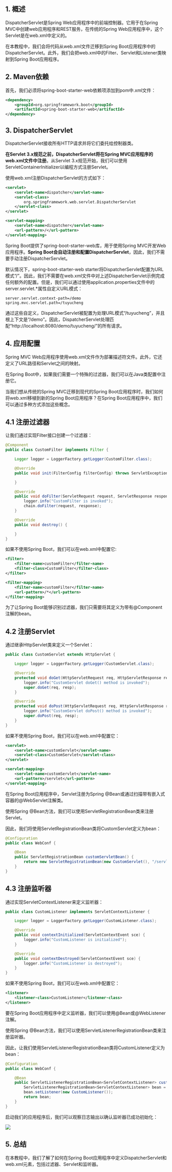 ## 1. 概述

DispatcherServlet是Spring Web应用程序中的前端控制器。它用于在Spring MVC中创建web应用程序和REST服务，在传统的Spring Web应用程序中，这个Servlet是在web.xml中定义的。

在本教程中，我们会将代码从web.xml文件迁移到Spring Boot应用程序中的DispatcherServlet。此外，我们会把web.xml中的Filter、Servlet和Listener类映射到Spring Boot应用程序。

## 2. Maven依赖

首先，我们必须将spring-boot-starter-web依赖项添加到pom中.xml文件：

```xml
<dependency>
    <groupId>org.springframework.boot</groupId>
    <artifactId>spring-boot-starter-web</artifactId>
</dependency>
```

## 3. DispatcherServlet

DispatcherServlet接收所有HTTP请求并将它们委托给控制器类。

**在Servlet 3.x规范之前，DispatcherServlet将在Spring MVC应用程序的web.xml文件中注册**。从Servlet 3.x规范开始，我们可以使用ServletContainerInitializer以编程方式注册Servlet。

使用web.xml注册DispatcherServlet的方式如下：

```xml
<servlet>
    <servlet-name>dispatcher</servlet-name>
    <servlet-class>
        org.springframework.web.servlet.DispatcherServlet
    </servlet-class>
</servlet>

<servlet-mapping>
    <servlet-name>dispatcher</servlet-name>
    <url-pattern>/</url-pattern>
</servlet-mapping>
```

Spring Boot提供了spring-boot-starter-web库，用于使用Spring MVC开发Web应用程序。**Spring Boot会自动注册和配置DispatcherServlet**，因此，我们不需要手动注册DispatcherServlet。

默认情况下，spring-boot-starter-web starter将DispatcherServlet配置为URL模式“/”。因此，我们不需要在web.xml文件中对上述DispatcherServlet示例完成任何额外的配置。但是，我们可以通过使用application.properties文件中的server.servlet.*属性自定义URL模式：

```properties
server.servlet.context-path=/demo
spring.mvc.servlet.path=/tuyucheng
```

通过这些自定义，DispatcherServlet被配置为处理URL模式“/tuyucheng”，并且根上下文是“/demo”。因此，DispatcherServlet处理匹配“http://localhost:8080/demo/tuyucheng/”的所有请求。

## 4. 应用配置

Spring MVC Web应用程序使用web.xml文件作为部署描述符文件。此外，它还定义了URL路径和Servlet之间的映射。

在Spring Boot中，如果我们需要一个特殊的过滤器，我们可以在Java类配置中注册它。

当我们想从传统的Spring MVC迁移到现代的Spring Boot应用程序时，我们如何将web.xml移植到新的Spring Boot应用程序？在Spring Boot应用程序中，我们可以通过多种方式添加这些概念。

## 4.1 注册过滤器

让我们通过实现Filter接口创建一个过滤器：

```java
@Component
public class CustomFilter implements Filter {

    Logger logger = LoggerFactory.getLogger(CustomFilter.class);

    @Override
    public void init(FilterConfig filterConfig) throws ServletException {

    }

    @Override
    public void doFilter(ServletRequest request, ServletResponse response, FilterChain chain) throws IOException, ServletException {
        logger.info("CustomFilter is invoked");
        chain.doFilter(request, response);
    }

    @Override
    public void destroy() {

    }
}
```

如果不使用Spring Boot，我们可以在web.xml中配置它:

```xml
<filter>
    <filter-name>customFilter</filter-name>
    <filter-class>CustomFilter</filter-class>
</filter>

<filter-mapping>
    <filter-name>customFilter</filter-name>
    <url-pattern>/*</url-pattern>
</filter-mapping>
```

为了让Spring Boot能够识别过滤器，我们只需要将其定义为带有@Component注解的bean。

## 4.2 注册Servlet

通过继承HttpServlet类来定义一个Servlet：

```java
public class CustomServlet extends HttpServlet {

    Logger logger = LoggerFactory.getLogger(CustomServlet.class);

    @Override
    protected void doGet(HttpServletRequest req, HttpServletResponse resp) throws ServletException, IOException {
        logger.info("CustomServlet doGet() method is invoked");
        super.doGet(req, resp);
    }

    @Override
    protected void doPost(HttpServletRequest req, HttpServletResponse resp) throws ServletException, IOException {
        logger.info("CustomServlet doPost() method is invoked");
        super.doPost(req, resp);
    }
}
```

如果不使用Spring Boot，我们可以在web.xml中配置它：

```xml
<servlet>
    <servlet-name>customServlet</servlet-name>
    <servlet-class>CustomServlet</servlet-class>
</servlet>

<servlet-mapping>
    <servlet-name>customServlet</servlet-name>
    <url-pattern>/servlet</url-pattern>
</servlet-mapping>
```

在Spring Boot应用程序中，Servlet注册为Spring @Bean或通过扫描带有嵌入式容器的@WebServlet注解类。

使用Spring @Bean方法，我们可以使用ServletRegistrationBean类来注册Servlet。

因此，我们将使用ServletRegistrationBean类将CustomServlet定义为bean：

```java
@Configuration
public class WebConf {

    @Bean
    public ServletRegistrationBean customServletBean() {
        return new ServletRegistrationBean(new CustomServlet(), "/servlet");
    }
}
```

## 4.3 注册监听器

通过实现ServletContextListener来定义监听器：

```java
public class CustomListener implements ServletContextListener {

    Logger logger = LoggerFactory.getLogger(CustomListener.class);

    @Override
    public void contextInitialized(ServletContextEvent sce) {
        logger.info("CustomListener is initialized");
    }

    @Override
    public void contextDestroyed(ServletContextEvent sce) {
        logger.info("CustomListener is destroyed");
    }
}
```

如果不使用Spring Boot，我们可以在web.xml中配置它：

```xml
<listener>
    <listener-class>CustomListener</listener-class>
</listener>
```

要在Spring Boot应用程序中定义监听器，我们可以使用@Bean或@WebListener注解。

使用Spring @Bean方法，我们可以使用ServletListenerRegistrationBean类来注册监听器。

因此，让我们使用ServletListenerRegistrationBean类将CustomListener定义为bean：

```java
@Configuration
public class WebConf {

    @Bean
    public ServletListenerRegistrationBean<ServletContextListener> customListenerBean() {
        ServletListenerRegistrationBean<ServletContextListener> bean = new ServletListenerRegistrationBean();
        bean.setListener(new CustomListener());
        return bean;
    }
}
```

启动我们的应用程序后，我们可以观察日志输出以确认监听器已成功初始化：

<img src="../assets/img.png">

## 5. 总结

在本教程中，我们了解了如何在Spring Boot应用程序中定义DispatcherServlet和web.xml元素，包括过滤器、Servlet和监听器。